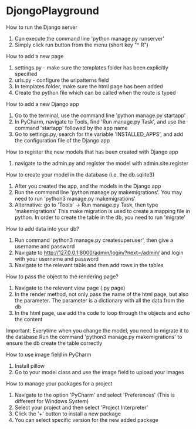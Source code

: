 # DjongoPlayground

How to run the Django server 
1. Can execute the command line 'python manage.py runserver'
2. Simply click run button from the menu (short key "^ R")

How to add a new page
1. settings.py - make sure the templates folder has been explicitly specified
2. urls.py - configure the urlpatterns field
3. In templates folder, make sure the html page has been added
4. Create the python file which can be called when the route is typed

How to add a new Django app
1. Go to the terminal, use the command line 'python manage.py startapp'
2. In PyCharm, navigate to Tools, find 'Run manage.py Task', and use the command 'startapp' followed by the app name
3. Go to settings.py, search for the variable 'INSTALLED_APPS', and add the configuration file of the Django app

How to register the new models that has been created with Django app
1. navigate to the admin.py and register the model with admin.site.register

How to create your model in the database (i.e. the db.sqlite3)
1. After you created the app, and the models in the Django app
2. Run the command line 'python manage.py makemigrations'. You may need to run 'python3 manage.py makemigrations'
3. Alternative: go to 'Tools' -> Run manage.py Task, then type 'makemigrations'
This make migration is used to create a mapping file in python. In order to create the table in the db,
you need to run 'migrate'

How to add data into your db?
1. Run command 'python3 manage.py createsuperuser', then give a username and password
2. Navigate to http://127.0.0.1:8000/admin/login/?next=/admin/ and login with your username and password
3. Navigate to the relevant table and then add rows in the tables

How to pass the object to the rendering page?
1. Navigate to the relevant view page (.py page)
2. In the render method, not only pass the name of the html page, but also the parameter.
The parameter is a dictionary with all the data from the db
3. In the html page, use add the code to loop through the objects and echo the content

Important:
Everytime when you change the model, you need to migrate it to the database
Run the command 'python3 manage.py makemigrations' to ensure the db create the table correctly

How to use image field in PyCharm
1. Install pillow
2. Go to your model class and use the image field to upload your images

How to manage your packages for a project
1. Navigate to the option 'PyCharm' and select 'Preferences' (This is different for Windows System)
2. Select your project and then select 'Project Interpreter'
3. Click the '+' button to install a new package
4. You can select specific version for the new added package